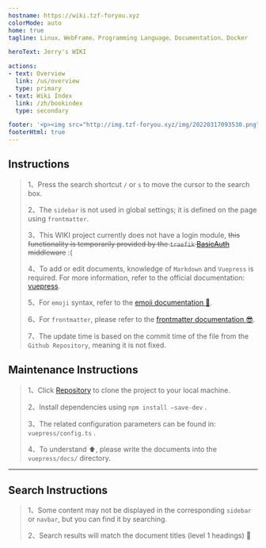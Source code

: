 ```yaml
---
hostname: https://wiki.tzf-foryou.xyz
colorMode: auto
home: true
tagline: Linux、WebFrame、Programming Language、Documentation、Docker

heroText: Jerry's WIKI

actions:
- text: Overview
  link: /us/overview
  type: primary
- text: Wiki Index
  link: /zh/bookindex
  type: secondary

footer: '<p><img src="http://img.tzf-foryou.xyz/img/20220317093530.png"> <a class="banquan" style="color:#000;" href="https://beian.miit.gov.cn/#/Integrated/recordQuery" target="_blank">粤ICP备17101923号</a></p><hr /> MIT Licensed | Copyright © 2023-present Powered by Vuepress'
footerHtml: true
---
```


## Instructions


> 1、Press the search shortcut `/` or `s` to move the cursor to the search box.
>
> 2、The `sidebar` is not used in global settings; it is defined on the page using `frontmatter`.
>
> 3、This WIKI project currently does not have a login module, ~~this functionality is temporarily provided by the `traefik` [BasicAuth](https://doc.traefik.io/traefik/middlewares/http/basicauth/) middleware~~ :(
>
> 4、To add or edit documents, knowledge of `Markdown` and `Vuepress` is required. For more information, refer to the official documentation: [vuepress](https://v2.vuepress.vuejs.org/zh/).
>
> 5、For `emoji` syntax, refer to the [emoji documentation :rocket:](https://github.com/ikatyang/emoji-cheat-sheet).
>
> 6、For `frontmatter`, please refer to the [frontmatter documentation :sunglasses:](https://vuepress2.netlify.app/zh/reference/default-theme/frontmatter.html#%E6%89%80%E6%9C%89%E9%A1%B5%E9%9D%A2).
>
> 7、The update time is based on the commit time of the file from the `Github Repository`, meaning it is not fixed.

## Maintenance Instructions


> 1、Click [Repository](https://github.com/JerryTZF/wiki) to clone the project to your local machine.
>
> 2、Install dependencies using `npm install –save-dev` .
>
> 3、The related configuration parameters can be found in: `vuepress/config.ts` .
>
> 4、To understand :arrow_up:, please write the documents into the `vuepress/docs/` directory. 

---

## Search Instructions


> 1、Some content may not be displayed in the corresponding `sidebar` or `navbar`, but you can find it by searching.
>
> 2、Search results will match the document titles (level 1 headings) :dart: